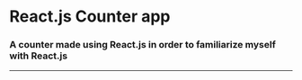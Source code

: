 # React.js Counter app

### A counter made using React.js in order to familiarize myself with React.js

___
